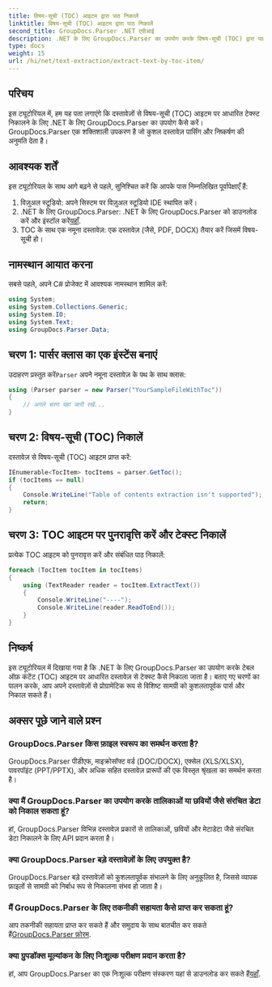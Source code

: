 ```yaml
---
title: विषय-सूची (TOC) आइटम द्वारा पाठ निकालें
linktitle: विषय-सूची (TOC) आइटम द्वारा पाठ निकालें
second_title: GroupDocs.Parser .NET एपीआई
description: .NET के लिए GroupDocs.Parser का उपयोग करके विषय-सूची (TOC) द्वारा पाठ निकालें। संरचित डेटा निष्कर्षण के लिए कुशल दस्तावेज़ पार्सिंग तकनीक सीखें।
type: docs
weight: 15
url: /hi/net/text-extraction/extract-text-by-toc-item/
---
```

## परिचय
इस ट्यूटोरियल में, हम यह पता लगाएंगे कि दस्तावेज़ों से विषय-सूची (TOC) आइटम पर आधारित टेक्स्ट निकालने के लिए .NET के लिए GroupDocs.Parser का उपयोग कैसे करें। GroupDocs.Parser एक शक्तिशाली उपकरण है जो कुशल दस्तावेज़ पार्सिंग और निष्कर्षण की अनुमति देता है।
## आवश्यक शर्तें
इस ट्यूटोरियल के साथ आगे बढ़ने से पहले, सुनिश्चित करें कि आपके पास निम्नलिखित पूर्वापेक्षाएँ हैं:
1. विज़ुअल स्टूडियो: अपने सिस्टम पर विज़ुअल स्टूडियो IDE स्थापित करें।
2.  .NET के लिए GroupDocs.Parser: .NET के लिए GroupDocs.Parser को डाउनलोड करें और इंस्टॉल करें[यहाँ](https://releases.groupdocs.com/parser/net/).
3. TOC के साथ एक नमूना दस्तावेज़: एक दस्तावेज़ (जैसे, PDF, DOCX) तैयार करें जिसमें विषय-सूची हो।

## नामस्थान आयात करना
सबसे पहले, अपने C# प्रोजेक्ट में आवश्यक नामस्थान शामिल करें:
```csharp
using System;
using System.Collections.Generic;
using System.IO;
using System.Text;
using GroupDocs.Parser.Data;
```
## चरण 1: पार्सर क्लास का एक इंस्टेंस बनाएं
 उदाहरण प्रस्तुत करें`Parser` अपने नमूना दस्तावेज़ के पथ के साथ क्लास:
```csharp
using (Parser parser = new Parser("YourSampleFileWithToc"))
{
    // अगले चरण यहां जारी रखें...
}
```
## चरण 2: विषय-सूची (TOC) निकालें
दस्तावेज़ से विषय-सूची (TOC) आइटम प्राप्त करें:
```csharp
IEnumerable<TocItem> tocItems = parser.GetToc();
if (tocItems == null)
{
    Console.WriteLine("Table of contents extraction isn't supported");
    return;
}
```
## चरण 3: TOC आइटम पर पुनरावृत्ति करें और टेक्स्ट निकालें
प्रत्येक TOC आइटम को पुनरावृत्त करें और संबंधित पाठ निकालें:
```csharp
foreach (TocItem tocItem in tocItems)
{
    using (TextReader reader = tocItem.ExtractText())
    {
        Console.WriteLine("----");
        Console.WriteLine(reader.ReadToEnd());
    }
}
```

## निष्कर्ष
इस ट्यूटोरियल में दिखाया गया है कि .NET के लिए GroupDocs.Parser का उपयोग करके टेबल ऑफ़ कंटेंट (TOC) आइटम पर आधारित दस्तावेज़ से टेक्स्ट कैसे निकाला जाता है। बताए गए चरणों का पालन करके, आप अपने दस्तावेज़ों से प्रोग्रामेटिक रूप से विशिष्ट सामग्री को कुशलतापूर्वक पार्स और निकाल सकते हैं।

## अक्सर पूछे जाने वाले प्रश्न
### GroupDocs.Parser किस फ़ाइल स्वरूप का समर्थन करता है?
GroupDocs.Parser पीडीएफ, माइक्रोसॉफ्ट वर्ड (DOC/DOCX), एक्सेल (XLS/XLSX), पावरपॉइंट (PPT/PPTX), और अधिक सहित दस्तावेज़ प्रारूपों की एक विस्तृत श्रृंखला का समर्थन करता है।
### क्या मैं GroupDocs.Parser का उपयोग करके तालिकाओं या छवियों जैसे संरचित डेटा को निकाल सकता हूं?
हां, GroupDocs.Parser विभिन्न दस्तावेज़ प्रकारों से तालिकाओं, छवियों और मेटाडेटा जैसे संरचित डेटा निकालने के लिए API प्रदान करता है।
### क्या GroupDocs.Parser बड़े दस्तावेज़ों के लिए उपयुक्त है?
GroupDocs.Parser बड़े दस्तावेज़ों को कुशलतापूर्वक संभालने के लिए अनुकूलित है, जिससे व्यापक फ़ाइलों से सामग्री को निर्बाध रूप से निकालना संभव हो जाता है।
### मैं GroupDocs.Parser के लिए तकनीकी सहायता कैसे प्राप्त कर सकता हूं?
 आप तकनीकी सहायता प्राप्त कर सकते हैं और समुदाय के साथ बातचीत कर सकते हैं[GroupDocs.Parser फ़ोरम](https://forum.groupdocs.com/c/parser/17).
### क्या ग्रुपडॉक्स मूल्यांकन के लिए निःशुल्क परीक्षण प्रदान करता है?
हां, आप GroupDocs.Parser का एक निःशुल्क परीक्षण संस्करण यहां से डाउनलोड कर सकते हैं[यहाँ](https://releases.groupdocs.com/).